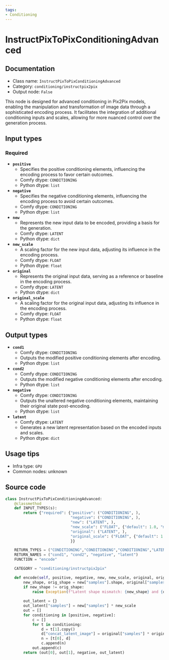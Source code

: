 ```yaml
---
tags:
- Conditioning
---
```


# InstructPixToPixConditioningAdvanced
## Documentation
- Class name: `InstructPixToPixConditioningAdvanced`
- Category: `conditioning/instructpix2pix`
- Output node: `False`

This node is designed for advanced conditioning in Pix2Pix models, enabling the manipulation and transformation of image data through a sophisticated encoding process. It facilitates the integration of additional conditioning inputs and scales, allowing for more nuanced control over the generation process.
## Input types
### Required
- **`positive`**
    - Specifies the positive conditioning elements, influencing the encoding process to favor certain outcomes.
    - Comfy dtype: `CONDITIONING`
    - Python dtype: `list`
- **`negative`**
    - Specifies the negative conditioning elements, influencing the encoding process to avoid certain outcomes.
    - Comfy dtype: `CONDITIONING`
    - Python dtype: `list`
- **`new`**
    - Represents the new input data to be encoded, providing a basis for the generation.
    - Comfy dtype: `LATENT`
    - Python dtype: `dict`
- **`new_scale`**
    - A scaling factor for the new input data, adjusting its influence in the encoding process.
    - Comfy dtype: `FLOAT`
    - Python dtype: `float`
- **`original`**
    - Represents the original input data, serving as a reference or baseline in the encoding process.
    - Comfy dtype: `LATENT`
    - Python dtype: `dict`
- **`original_scale`**
    - A scaling factor for the original input data, adjusting its influence in the encoding process.
    - Comfy dtype: `FLOAT`
    - Python dtype: `float`
## Output types
- **`cond1`**
    - Comfy dtype: `CONDITIONING`
    - Outputs the modified positive conditioning elements after encoding.
    - Python dtype: `list`
- **`cond2`**
    - Comfy dtype: `CONDITIONING`
    - Outputs the modified negative conditioning elements after encoding.
    - Python dtype: `list`
- **`negative`**
    - Comfy dtype: `CONDITIONING`
    - Outputs the unaltered negative conditioning elements, maintaining their original state post-encoding.
    - Python dtype: `list`
- **`latent`**
    - Comfy dtype: `LATENT`
    - Generates a new latent representation based on the encoded inputs and scales.
    - Python dtype: `dict`
## Usage tips
- Infra type: `GPU`
- Common nodes: unknown


## Source code
```python
class InstructPixToPixConditioningAdvanced:
    @classmethod
    def INPUT_TYPES(s):
        return {"required": {"positive": ("CONDITIONING", ),
                             "negative": ("CONDITIONING", ),
                             "new": ("LATENT", ),
                             "new_scale": ("FLOAT", {"default": 1.0, "min": 0.01, "max": 100.0, "step": 0.01}),
                             "original": ("LATENT", ),
                             "original_scale": ("FLOAT", {"default": 1.0, "min": 0.01, "max": 100.0, "step": 0.01}),
                             }}

    RETURN_TYPES = ("CONDITIONING","CONDITIONING","CONDITIONING","LATENT")
    RETURN_NAMES = ("cond1", "cond2", "negative", "latent")
    FUNCTION = "encode"

    CATEGORY = "conditioning/instructpix2pix"

    def encode(self, positive, negative, new, new_scale, original, original_scale):
        new_shape, orig_shape = new["samples"].shape, original["samples"].shape
        if new_shape != orig_shape:
            raise Exception(f"Latent shape mismatch: {new_shape} and {orig_shape}")
        
        out_latent = {}
        out_latent["samples"] = new["samples"] * new_scale
        out = []
        for conditioning in [positive, negative]:
            c = []
            for t in conditioning:
                d = t[1].copy()
                d["concat_latent_image"] = original["samples"] * original_scale
                n = [t[0], d]
                c.append(n)
            out.append(c)
        return (out[0], out[1], negative, out_latent)

```

